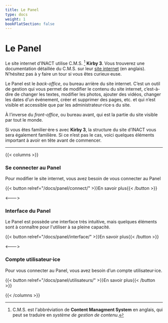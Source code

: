 ```yaml
---
title: Le Panel
type: docs
weight: 1
bookFlatSection: false
---
```


# Le Panel

Le site internet d’INACT utilise C.M.S. [^1] **Kirby 3**. Vous trouverez une documentation détaillée du C.M.S. sur leur [site internet](https://getkirby.com) (en anglais). N’hésitez pas à y faire un tour si vous êtes curieux·euse.

Le Panel est le *back-office*, ou bureau arrière du site internet. C’est un outil de gestion qui vous permet de modifier le contenu du site internet, c’est-à-dire de changer les textes, modifier les photos, ajouter des vidéos, changer les dates d’un événement, créer et supprimer des pages, etc. et qui n’est visible et accessible que par les administrateur·rice·s du site.

À l’inverse du *front-office*, ou bureau avant, qui est la partie du site visible par tout le monde.

Si vous êtes familier·ère·s avec **Kirby 3**, la structure du site d’INACT vous sera également familière. Si ce n’est pas le cas, voici quelques éléments important à avoir en tête avant de commencer.

[^1]: C.M.S. est l'abbréviation de **Content Managment System** en anglais, qui peut se traduire en *système de gestion de contenu*.

----

{{< columns >}}

### Se connecter au Panel

Pour modifier le site internet, vous avez besoin de vous connecter au Panel

{{< button relref="/docs/panel/connect/" >}}En savoir plus{{< /button >}}

<--->

### Interface du Panel

Le Panel est possède une interface très intuitive, mais quelques éléments sont à connaître pour l'utiliser à sa pleine capacité.

{{< button relref="/docs/panel/interface/" >}}En savoir plus{{< /button >}}

<--->

### Compte utilisateur·ice

Pour vous connecter au Panel, vous avez besoin d’un compte utilisateur·ice.

{{< button relref="/docs/panel/utilisateurs/" >}}En savoir plus{{< /button >}}

{{< /columns >}}
